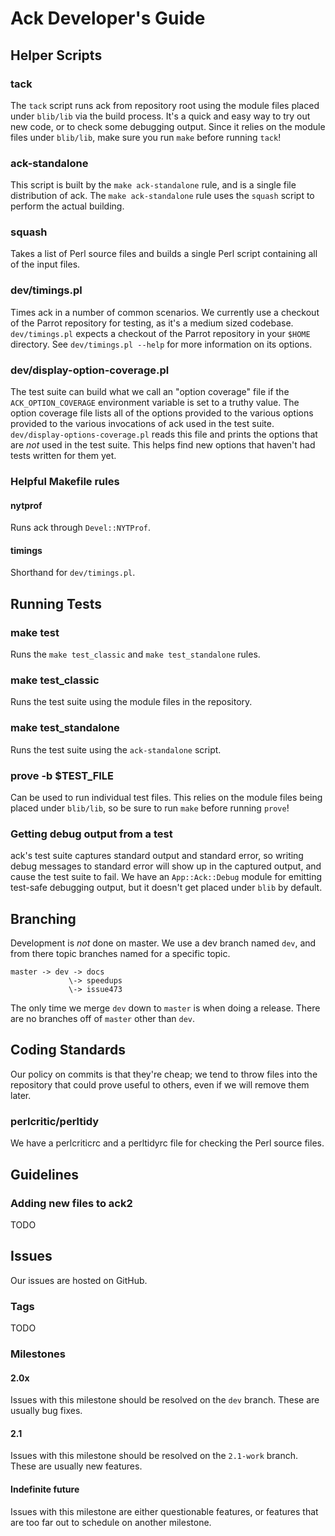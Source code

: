 # Ack Developer's Guide

## Helper Scripts

### tack

The `tack` script runs ack from repository root using the module files placed under `blib/lib` via
the build process.  It's a quick and easy way to try out new code, or to check some debugging
output.  Since it relies on the module files under `blib/lib`, make sure you run `make` before
running `tack`!

### ack-standalone

This script is built by the `make ack-standalone` rule, and is a single file distribution of ack.
The `make ack-standalone` rule uses the `squash` script to perform the actual building.

### squash

Takes a list of Perl source files and builds a single Perl script containing all of the input
files.

### dev/timings.pl

Times ack in a number of common scenarios.  We currently use a checkout of the Parrot repository
for testing, as it's a medium sized codebase.  `dev/timings.pl` expects a checkout of the Parrot
repository in your `$HOME` directory.  See `dev/timings.pl --help` for more information on its
options.

### dev/display-option-coverage.pl

The test suite can build what we call an "option coverage" file if the `ACK_OPTION_COVERAGE`
environment variable is set to a truthy value.  The option coverage file lists all of the options
provided to the various options provided to the various invocations of ack used in the test suite.
`dev/display-options-coverage.pl` reads this file and prints the options that are *not* used in
the test suite.  This helps find new options that haven't had tests written for them yet.

### Helpful Makefile rules

#### nytprof

Runs ack through `Devel::NYTProf`.

#### timings

Shorthand for `dev/timings.pl`.

## Running Tests

### make test

Runs the `make test_classic` and `make test_standalone` rules.

### make test_classic

Runs the test suite using the module files in the repository.

### make test_standalone

Runs the test suite using the `ack-standalone` script.

### prove -b $TEST_FILE

Can be used to run individual test files.  This relies on the module files being
placed under `blib/lib`, so be sure to run `make` before running `prove`!

### Getting debug output from a test

ack's test suite captures standard output and standard error, so writing debug messages
to standard error will show up in the captured output, and cause the test suite to fail.
We have an `App::Ack::Debug` module for emitting test-safe debugging output, but it doesn't
get placed under `blib` by default.

## Branching

Development is *not* done on master.  We use a dev branch named
`dev`, and from there topic branches named for a specific topic.

    master -> dev -> docs
                 \-> speedups
                 \-> issue473

The only time we merge `dev` down to `master` is when doing a
release.  There are no branches off of `master` other than `dev`.

## Coding Standards

Our policy on commits is that they're cheap; we tend to throw files
into the repository that could prove useful to others, even if we
will remove them later.

### perlcritic/perltidy

We have a perlcriticrc and a perltidyrc file for checking the Perl source
files.

## Guidelines

### Adding new files to ack2

TODO

## Issues

Our issues are hosted on GitHub.

### Tags

TODO

### Milestones

#### 2.0x

Issues with this milestone should be resolved on the `dev` branch.  These
are usually bug fixes.

#### 2.1

Issues with this milestone should be resolved on the `2.1-work` branch.  These
are usually new features.

#### Indefinite future

Issues with this milestone are either questionable features, or features that are too far
out to schedule on another milestone.
